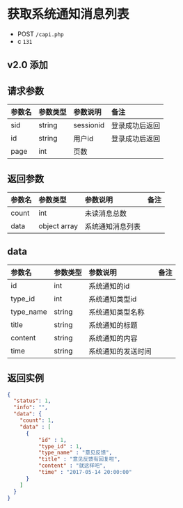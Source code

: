 # 获取系统通知消息列表

* POST `/capi.php`
* c `131`

## v2.0 添加

## 请求参数

| 参数名 | 参数类型 | 参数说明 | 备注 |
| :---- | :----| :----| :---- |
| sid | string | sessionid | 登录成功后返回 |
| id | string | 用户id | 登录成功后返回 |
| page | int | 页数 |  |

## 返回参数
| 参数名 | 参数类型 | 参数说明 | 备注 |
| :---- | :----| :----| :---- |
| count | int | 未读消息总数 |  |
| data | object array | 系统通知消息列表 |  |

## data
| 参数名 | 参数类型 | 参数说明 | 备注 |
| :---- | :----| :----| :---- |
| id | int | 系统通知的id |  |
| type_id | int | 系统通知类型id |  |
| type_name | string | 系统通知类型名称 |  |
| title | string | 系统通知的标题 |  |
| content | string | 系统通知的内容 |  |
| time | string | 系统通知的发送时间 |  |

## 返回实例

```JSON
{
  "status": 1,
  "info": "",
  "data": {   
    "count": 1,
    "data" : [
      {
          "id" : 1,
          "type_id" : 1,
          "type_name" : "意见反馈",
          "title" : "意见反馈有回复啦",
          "content" : "就这样吧",
          "time" : "2017-05-14 20:00:00"
      }
    ]
  }
}
```
